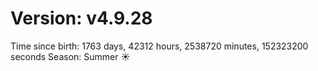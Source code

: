 # Version: v4.9.28
Time since birth: 1763 days, 42312 hours, 2538720 minutes, 152323200 seconds
Season: Summer ☀️
